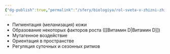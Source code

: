 ```yaml
---
{"dg-publish":true,"permalink":"/sfery/biologiya/rol-sveta-v-zhizni-zhivotnyh/","tags":["Экология"]}
---
```


- Пигментация (меланизация) кожи 
- Образование некоторых факторов роста ([[Витамин D\|Витамин D]])
- Мутагенное воздействие 
- Ориентация в пространстве 
- Регуляция суточных и сезонных ритмов 